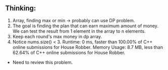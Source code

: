 ## Thinking: 
1. Array, finding max or min -> probably can use DP problem.
2. The goal is finding the plan that can earn maximum amount of money. We can test the result from 1 element in the array to n elements.
3. Keep each round's max money in dp array.
4. Notice nums.size() < 3.
Runtime: 0 ms, faster than 100.00% of C++ online submissions for House Robber.
Memory Usage: 8.7 MB, less than 62.64% of C++ online submissions for House Robber.
* Need to review this problem.